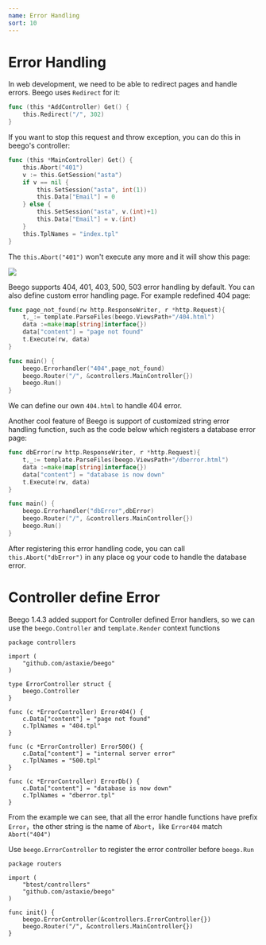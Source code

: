 ```yaml
---
name: Error Handling
sort: 10
---
```


# Error Handling

In web development, we need to be able to redirect pages and handle errors. Beego uses `Redirect` for it:

```go
func (this *AddController) Get() {
	this.Redirect("/", 302)
}
```

If you want to stop this request and throw exception, you can do this in beego's controller:

```go
func (this *MainController) Get() {
	this.Abort("401")
	v := this.GetSession("asta")
	if v == nil {
		this.SetSession("asta", int(1))
		this.Data["Email"] = 0
	} else {
		this.SetSession("asta", v.(int)+1)
		this.Data["Email"] = v.(int)
	}
	this.TplNames = "index.tpl"
}
```

The `this.Abort("401")` won't execute any more and it will show this page:

![](../../images/401.png)

Beego supports 404, 401, 403, 500, 503 error handling by default. You can also define custom error handling page. For example redefined 404 page:

```go
func page_not_found(rw http.ResponseWriter, r *http.Request){
	t,_:= template.ParseFiles(beego.ViewsPath+"/404.html")
	data :=make(map[string]interface{})
	data["content"] = "page not found"
	t.Execute(rw, data)
}

func main() {
	beego.Errorhandler("404",page_not_found)
	beego.Router("/", &controllers.MainController{})
	beego.Run()
}
```

We can define our own `404.html` to handle 404 error.

Another cool feature of Beego is support of customized string error handling function, such as the code below which registers a database error page:

```go
func dbError(rw http.ResponseWriter, r *http.Request){
	t,_:= template.ParseFiles(beego.ViewsPath+"/dberror.html")
	data :=make(map[string]interface{})
	data["content"] = "database is now down"
	t.Execute(rw, data)
}

func main() {
	beego.Errorhandler("dbError",dbError)
	beego.Router("/", &controllers.MainController{})
	beego.Run()
}
```

After registering this error handling code, you can call `this.Abort("dbError")` in any place og your code to handle the database error.

# Controller define Error
Beego 1.4.3 added support for Controller defined Error handlers, so we can use the `beego.Controller` and `template.Render` context functions

```
package controllers

import (
	"github.com/astaxie/beego"
)

type ErrorController struct {
	beego.Controller
}

func (c *ErrorController) Error404() {
	c.Data["content"] = "page not found"
	c.TplNames = "404.tpl"
}

func (c *ErrorController) Error500() {
	c.Data["content"] = "internal server error"
	c.TplNames = "500.tpl"
}

func (c *ErrorController) ErrorDb() {
	c.Data["content"] = "database is now down"
	c.TplNames = "dberror.tpl"
}
```
From the example we can see, that all the error handle functions have prefix `Error`，the other string is the name of `Abort`，like `Error404` match `Abort("404")`

Use `beego.ErrorController` to register the error controller before `beego.Run`

```
package routers

import (
    "btest/controllers"
    "github.com/astaxie/beego"
)

func init() {
    beego.ErrorController(&controllers.ErrorController{})
    beego.Router("/", &controllers.MainController{})
}

```

